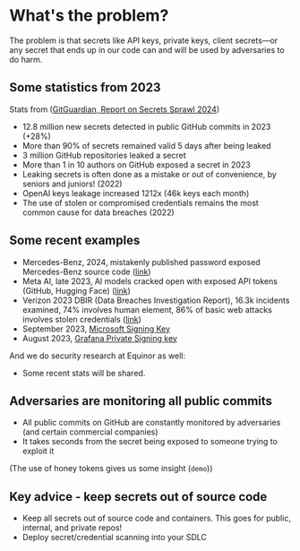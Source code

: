 # What's the problem?

The problem is that secrets like API keys, private keys, client secrets—or any secret that ends up in our code can and will be used by adversaries to do harm.

## Some statistics from 2023

Stats from ([GitGuardian, Report on Secrets Sprawl 2024](https://www.gitguardian.com/state-of-secrets-sprawl-report-2024))

- 12.8 million new secrets detected in public GitHub commits in 2023 (+28%)
- More than 90% of secrets remained valid 5 days after being leaked
- 3 million GitHub repositories leaked a secret
- More than 1 in 10 authors on GitHub exposed a secret in 2023
- Leaking secrets is often done as a mistake or out of convenience, by seniors and juniors! (2022)
- OpenAI keys leakage increased 1212x (46k keys each month)
- The use of stolen or compromised credentials remains the most common cause for data breaches (2022)

## Some recent examples

- Mercedes-Benz, 2024, mistakenly published password exposed Mercedes-Benz source code ([link](https://techcrunch.com/2024/01/26/mercedez-benz-token-exposed-source-code-github/))
- Meta AI, late 2023, AI models cracked open with exposed API tokens (GitHub, Hugging Face) ([link](https://www.darkreading.com/vulnerabilities-threats/meta-ai-models-cracked-open-exposed-api-tokens))
- Verizon 2023 DBIR (Data Breaches Investigation Report), 16.3k incidents examined, 74% involves human element, 86% of basic web attacks involves stolen credentials ([link](https://www.verizon.com/business/resources/reports/dbir/))
- September 2023, [Microsoft Signing Key](https://msrc.microsoft.com/blog/2023/09/results-of-major-technical-investigations-for-storm-0558-key-acquisition/)
- August 2023, [Grafana Private Signing key](https://grafana.com/blog/2023/08/24/grafana-security-update-gpg-signing-key-rotation/)

And we do security research at Equinor as well:

- Some recent stats will be shared.

## Adversaries are monitoring all public commits

- All public commits on GitHub are constantly monitored by adversaries (and certain commercial companies)
- It takes seconds from the secret being exposed to someone trying to exploit it

(The use of honey tokens gives us some insight (`demo`))

## Key advice - keep secrets out of source code

- Keep all secrets out of source code and containers. This goes for public, internal, and private repos!
- Deploy secret/credential scanning into your SDLC
